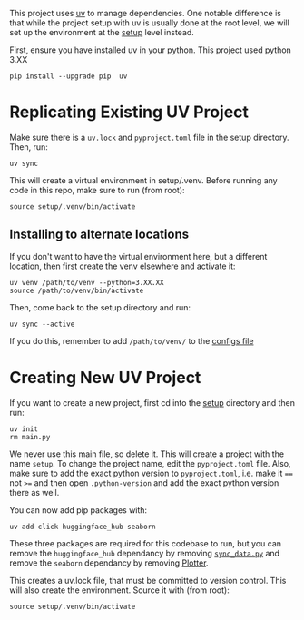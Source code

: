 This project uses [uv](https://docs.astral.sh/uv/guides/projects/) to manage dependencies. One notable difference is that while the project setup with uv is usually done at the root level, we will set up the environment at the [setup](../setup) level instead. 

First, ensure you have installed uv in your python. This project used python 3.XX
```console
pip install --upgrade pip  uv
```


# Replicating Existing UV Project

Make sure there is a `uv.lock` and `pyproject.toml` file in the setup directory. Then, run:

```console
uv sync
```

This will create a virtual environment in setup/.venv. Before running any code in this repo, make sure to run (from root):

```console
source setup/.venv/bin/activate
```

## Installing to alternate locations

If you don't want to have the virtual environment here, but a different location, then first create the venv elsewhere and activate it:
```console
uv venv /path/to/venv --python=3.XX.XX
source /path/to/venv/bin/activate
```
Then, come back to the setup directory and run:
```console
uv sync --active
```

If you do this, remember to add `/path/to/venv/` to the [configs file](../configs/private_vars.yaml)


# Creating New UV Project

If you want to create a new project, first cd into the [setup](../setup) directory and then run:
```console
uv init
rm main.py
```
We never use this main file, so delete it. This will create a project with the name `setup`. To change the project name, edit the `pyproject.toml` file. Also, make sure to add the exact python version to `pyproject.toml`, i.e. make it `==` not `>=` and then open `.python-version` and add the exact python version there as well.

You can now add pip packages with:
```console
uv add click huggingface_hub seaborn
```
These three packages are required for this codebase to run, but you can remove the `huggingface_hub` dependancy by removing [`sync_data.py`](../sync_data.py) and remove the `seaborn` dependancy by removing [Plotter](../utils/plot_handling.py).

This creates a uv.lock file, that must be committed to version control. This will also create the environment. Source it with (from root):


```console
source setup/.venv/bin/activate
```

